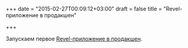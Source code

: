 +++
date = "2015-02-27T00:09:12+03:00"
draft = false
title = "Revel-приложение в продакшен"

+++

<p>Запускаем первое <a href="http://whizdumb.me/2015/02/25/putting-my-first-revel-app-to-production/">Revel-приложение в продакшен</a>.</p>

